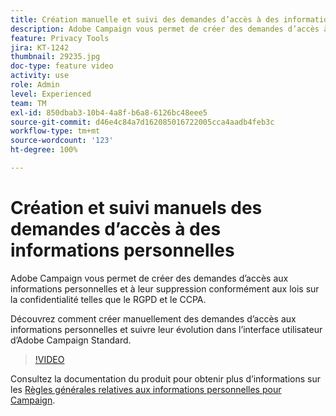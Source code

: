 ```yaml
---
title: Création manuelle et suivi des demandes d’accès à des informations personnelles via l’interface utilisateur d’Adobe Campaign
description: Adobe Campaign vous permet de créer des demandes d’accès à des informations personnelles et de les supprimer conformément aux lois sur la confidentialité telles que le RGPD et le CCPA. Découvrez comment créer manuellement des demandes d’accès aux informations personnelles et suivre leur évolution dans l’interface utilisateur d’Adobe Campaign Standard.
feature: Privacy Tools
jira: KT-1242
thumbnail: 29235.jpg
doc-type: feature video
activity: use
role: Admin
level: Experienced
team: TM
exl-id: 850dbab3-10b4-4a8f-b6a8-6126bc48eee5
source-git-commit: d46e4c84a7d162085016722005cca4aadb4feb3c
workflow-type: tm+mt
source-wordcount: '123'
ht-degree: 100%

---
```


# Création et suivi manuels des demandes d’accès à des informations personnelles

Adobe Campaign vous permet de créer des demandes d’accès aux informations personnelles et à leur suppression conformément aux lois sur la confidentialité telles que le RGPD et le CCPA.

Découvrez comment créer manuellement des demandes d’accès aux informations personnelles et suivre leur évolution dans l’interface utilisateur d’Adobe Campaign Standard.

>[!VIDEO](https://video.tv.adobe.com/v/29235?quality=12&learn=on)

Consultez la documentation du produit pour obtenir plus d’informations sur les [Règles générales relatives aux informations personnelles pour Campaign](https://experienceleague.adobe.com/docs/campaign-standard/using/getting-started/privacy/privacy-management.html?lang=fr).
